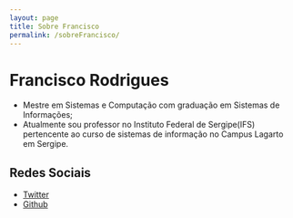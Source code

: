 ```yaml
---
layout: page
title: Sobre Francisco
permalink: /sobreFrancisco/
---
```


# Francisco Rodrigues #

- Mestre em Sistemas e Computação com graduação em Sistemas de Informações;
- Atualmente sou professor no Instituto Federal de Sergipe(IFS) pertencente ao curso de sistemas de informação no Campus Lagarto em Sergipe.
 
## Redes Sociais ##

- [Twitter](https://twitter.com/frchico)  
- [Github](https://github.com/frchico)